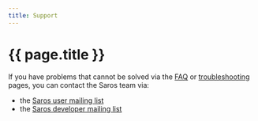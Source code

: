 ```yaml
---
title: Support
---
```


# {{ page.title }}

If you have problems that cannot be solved via the [FAQ](/documentation/faq.md) or [troubleshooting](/documentation/troubleshooting.md) pages, you can contact the Saros team via:

* the [Saros user mailing list](https://groups.google.com/forum/#!forum/saros-user)
* the [Saros developer mailing list](https://groups.google.com/forum/#!forum/saros-devel)

